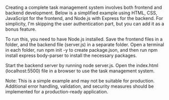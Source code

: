 Creating a complete task management system involves both frontend and backend development. Below is a simplified example using HTML, CSS, JavaScript for the frontend, and Node.js with Express for the backend. For simplicity, I'm skipping the user authentication part, but you can add it as a bonus feature.

To run this, you need to have Node.js installed. Save the frontend files in a folder, and the backend file (server.js) in a separate folder. Open a terminal in each folder, run npm init -y to create package.json, and then run npm install express body-parser to install the necessary packages.

Start the backend server by running node server.js. Open the index.html (localhost:5500) file in a browser to use the task management system.

Note: This is a simple example and may not be suitable for production. Additional error handling, validation, and security measures should be implemented for a production-ready application.